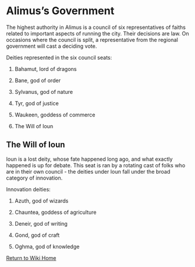 # Alimus’s Government

The highest authority in Alimus is a council of six representatives of faiths related to important aspects of running the city. Their decisions are law. On occasions where the council is split, a representative from the regional government will cast a deciding vote.

Deities represented in the six council seats:

1. Bahamut, lord of dragons
    
2. Bane, god of order
    
3. Sylvanus, god of nature
    
4. Tyr, god of justice
    
5. Waukeen, goddess of commerce
    
6. The Will of Ioun
    

## The Will of Ioun

Ioun is a lost deity, whose fate happened long ago, and what exactly happened is up for debate. This seat is ran by a rotating cast of folks who are in their own council - the deities under Ioun fall under the broad category of innovation.

Innovation deities:

1. Azuth, god of wizards
    
2. Chauntea, goddess of agriculture
    
3. Deneir, god of writing
    
4. Gond, god of craft
    
5. Oghma, god of knowledge

[Return to Wiki Home](https://isaaclepley.github.io/Alimus-Public)
